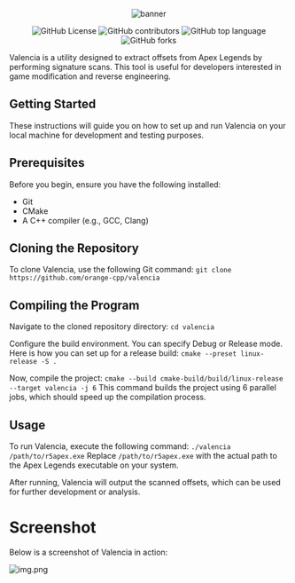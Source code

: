 <div align = center>

![banner](https://i.imgur.com/9bScFPq.png)

![GitHub License](https://img.shields.io/github/license/orange-cpp/valencia)
![GitHub contributors](https://img.shields.io/github/contributors/orange-cpp/valencia)
![GitHub top language](https://img.shields.io/github/languages/top/orange-cpp/valencia)
![GitHub forks](https://img.shields.io/github/forks/orange-cpp/valencia)
</div>


Valencia is a utility designed to extract offsets from Apex Legends by performing signature scans. This tool is useful for developers interested in game modification and reverse engineering.


## Getting Started
These instructions will guide you on how to set up and run Valencia on your local machine for development and testing purposes.

## Prerequisites
Before you begin, ensure you have the following installed:
* Git
* CMake
* A C++ compiler (e.g., GCC, Clang)

## Cloning the Repository
To clone Valencia, use the following Git command: 
`git clone https://github.com/orange-cpp/valencia`

## Compiling the Program
Navigate to the cloned repository directory: `cd valencia`

Configure the build environment. You can specify Debug or Release mode. Here is how you can set up for a release build:
`cmake --preset linux-release -S .`

Now, compile the project: `cmake --build cmake-build/build/linux-release --target valencia -j 6`
This command builds the project using 6 parallel jobs, which should speed up the compilation process.

## Usage
To run Valencia, execute the following command: `./valencia /path/to/r5apex.exe`
Replace `/path/to/r5apex.exe` with the actual path to the Apex Legends executable on your system.

After running, Valencia will output the scanned offsets, which can be used for further development or analysis.

# Screenshot
Below is a screenshot of Valencia in action:

![img.png](https://i.imgur.com/XDrPDnq.png)

